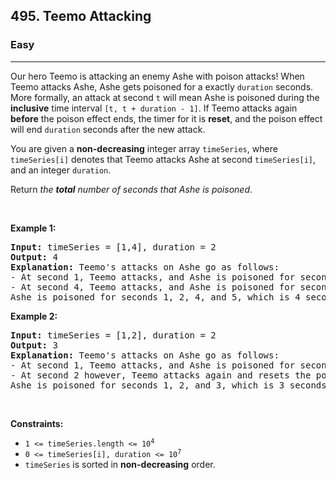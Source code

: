 <h2>495. Teemo Attacking</h2><h3>Easy</h3><hr><div><p>Our hero Teemo is attacking an enemy Ashe with poison attacks! When Teemo attacks Ashe, Ashe gets poisoned for a exactly <code>duration</code> seconds. More formally, an attack at second <code>t</code> will mean Ashe is poisoned during the <strong>inclusive</strong> time interval <code>[t, t + duration - 1]</code>. If Teemo attacks again <strong>before</strong> the poison effect ends, the timer for it is <strong>reset</strong>, and the poison effect will end <code>duration</code> seconds after the new attack.</p>

<p>You are given a <strong>non-decreasing</strong> integer array <code>timeSeries</code>, where <code>timeSeries[i]</code> denotes that Teemo attacks Ashe at second <code>timeSeries[i]</code>, and an integer <code>duration</code>.</p>

<p>Return <em>the <strong>total</strong> number of seconds that Ashe is poisoned</em>.</p>

<p>&nbsp;</p>
<p><strong>Example 1:</strong></p>

<pre style="position: relative;"><strong>Input:</strong> timeSeries = [1,4], duration = 2
<strong>Output:</strong> 4
<strong>Explanation:</strong> Teemo's attacks on Ashe go as follows:
- At second 1, Teemo attacks, and Ashe is poisoned for seconds 1 and 2.
- At second 4, Teemo attacks, and Ashe is poisoned for seconds 4 and 5.
Ashe is poisoned for seconds 1, 2, 4, and 5, which is 4 seconds in total.
<div class="open_grepper_editor" title="Edit &amp; Save To Grepper"></div></pre>

<p><strong>Example 2:</strong></p>

<pre style="position: relative;"><strong>Input:</strong> timeSeries = [1,2], duration = 2
<strong>Output:</strong> 3
<strong>Explanation:</strong> Teemo's attacks on Ashe go as follows:
- At second 1, Teemo attacks, and Ashe is poisoned for seconds 1 and 2.
- At second 2 however, Teemo attacks again and resets the poison timer. Ashe is poisoned for seconds 2 and 3.
Ashe is poisoned for seconds 1, 2, and 3, which is 3 seconds in total.<div class="open_grepper_editor" title="Edit &amp; Save To Grepper"></div></pre>

<p>&nbsp;</p>
<p><strong>Constraints:</strong></p>

<ul>
	<li><code>1 &lt;= timeSeries.length &lt;= 10<sup>4</sup></code></li>
	<li><code>0 &lt;= timeSeries[i], duration &lt;= 10<sup>7</sup></code></li>
	<li><code>timeSeries</code> is sorted in <strong>non-decreasing</strong> order.</li>
</ul>
</div>